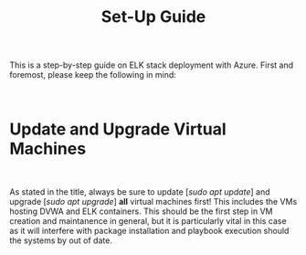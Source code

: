 <h1><p align="center">Set-Up Guide</p></h1>
<br />
<p align="left">This is a step-by-step guide on ELK stack deployment with Azure. First and foremost, please keep the following in mind:</p>
<br />
<h1>Update and Upgrade Virtual Machines</h1>
<br />
<p align="left">As stated in the title, always be sure to update [<em>sudo apt update</em>] and upgrade [<em>sudo apt upgrade</em>] <strong>all</strong> virtual machines first! This includes the VMs hosting DVWA and ELK containers.
This should be the first step in VM creation and maintanence in general, but it is particularly vital in this case as it will interfere with package installation and playbook execution should the systems by out of date.</p>
<br />
